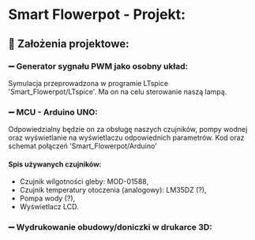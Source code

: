 # Smart Flowerpot - Projekt:
## 📝 Założenia projektowe:
### ➖ Generator sygnału PWM jako osobny układ:
Symulacja przeprowadzona w programie LTspice 'Smart_Flowerpot/LTspice'. Ma on na celu sterowanie naszą lampą.
### ➖ MCU - Arduino UNO:
Odpowiedzialny będzie on za obsługę naszych czujników, pompy wodnej oraz wyświetlanie na wyświetlaczu odpowiednich parametrów. Kod oraz schemat połączeń 'Smart_Flowerpot/Arduino'
#### Spis używanych czujników:
- Czujnik wilgotności gleby: MOD-01588,
- Czujnik temperatury otoczenia (analogowy): LM35DZ (?),
- Pompa wody (?),
- Wyświetlacz LCD.
### ➖ Wydrukowanie obudowy/doniczki w drukarce 3D:




